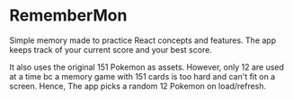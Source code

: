 # RememberMon

Simple memory made to practice React concepts and features. The app keeps track of your current score and your best score. 

It also uses the original 151 Pokemon as assets. However, only 12 are used at a time bc a memory game with 151 cards is too hard and can't fit on a screen. Hence, The app picks a random 12 Pokemon on load/refresh.
